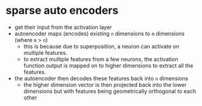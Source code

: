# sparse auto encoders

- get their input from the activation layer
- autoencoder maps (encodes) existing `n` dimensions to `m` dimensions (where `m` > `n`)
    - this is because due to superposition, a neuron can activate on multiple features.
    - to extract multiple features from a few neurons, the activation function output is mapped on to higher dimensions to extract all the features.
- the autoencoder then decodes these features back into `n` dimensions 
    - the higher dimension vector is then projected back into the lower dimensions but with features being geometrically orthogonal to each other